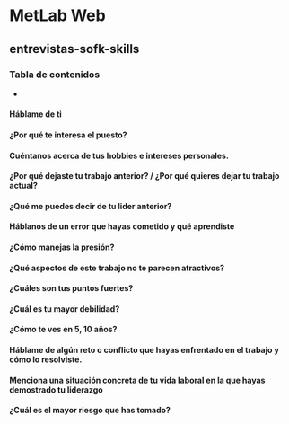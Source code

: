# MetLab Web

## entrevistas-sofk-skills

### Tabla de contenidos

- []()

#### Háblame de ti

#### ¿Por qué te interesa el puesto?

#### Cuéntanos acerca de tus hobbies e intereses personales.

#### ¿Por qué dejaste tu trabajo anterior? / ¿Por qué quieres dejar tu trabajo actual?

#### ¿Qué me puedes decir de tu lider anterior?

#### Háblanos de un error que hayas cometido y qué aprendiste

#### ¿Cómo manejas la presión?

#### ¿Qué aspectos de este trabajo no te parecen atractivos?

#### ¿Cuáles son tus puntos fuertes?

#### ¿Cuál es tu mayor debilidad?

#### ¿Cómo te ves en 5, 10 años? 

#### Háblame de algún reto o conflicto que hayas enfrentado en el trabajo y cómo lo resolviste.

#### Menciona una situación concreta de tu vida laboral en la que hayas demostrado tu liderazgo

#### ¿Cuál es el mayor riesgo que has tomado?
